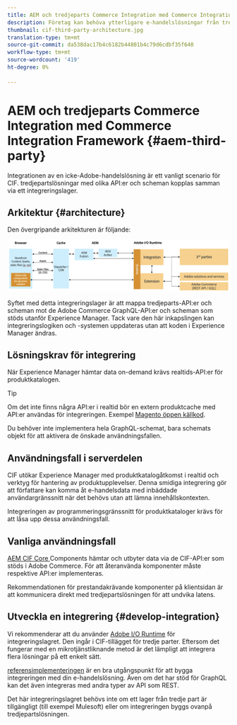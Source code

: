 ```yaml
---
title: AEM och tredjeparts Commerce Integration med Commerce Integration Framework
description: Företag kan behöva ytterligare e-handelslösningar från tredje part för att göra sin butik tillgänglig. Commerce Integration Framework (CIF) kan användas i sådana integreringsscenarier för att ansluta en tredjepartslösning för e-handel till Adobe Experience Manager med hjälp av I/O Runtime.
thumbnail: cif-third-party-architecture.jpg
translation-type: tm+mt
source-git-commit: da538dac17b4c6182b44801b4c79d6cdbf35f640
workflow-type: tm+mt
source-wordcount: '419'
ht-degree: 0%

---
```


# AEM och tredjeparts Commerce Integration med Commerce Integration Framework {#aem-third-party}

Integrationen av en icke-Adobe-handelslösning är ett vanligt scenario för CIF. tredjepartslösningar med olika API:er och scheman kopplas samman via ett integreringslager.

## Arkitektur {#architecture}

Den övergripande arkitekturen är följande:

![Översikt över arkitektur för AEM utanför Magento/tredje part](../assets//AEM_nonMagento_Architecture.png)

Syftet med detta integreringslager är att mappa tredjeparts-API:er och scheman mot de Adobe Commerce GraphQL-API:er och scheman som stöds utanför Experience Manager. Tack vare den här inkapslingen kan integreringslogiken och -systemen uppdateras utan att koden i Experience Manager ändras.

## Lösningskrav för integrering

När Experience Manager hämtar data on-demand krävs realtids-API:er för produktkatalogen.

>[!TIP]
>
>Om det inte finns några API:er i realtid bör en extern produktcache med API:er användas för integreringen. Exempel [Magento öppen källkod](https://magento.com/products/magento-open-source).

Du behöver inte implementera hela GraphQL-schemat, bara schemats objekt för att aktivera de önskade användningsfallen.

## Användningsfall i serverdelen

CIF utökar Experience Manager med produktkatalogåtkomst i realtid och verktyg för hantering av produktupplevelser. Denna smidiga integrering gör att författare kan komma åt e-handelsdata med inbäddade användargränssnitt när det behövs utan att lämna innehållskontexten.

Integreringen av programmeringsgränssnitt för produktkataloger krävs för att låsa upp dessa användningsfall.

## Vanliga användningsfall

[AEM CIF Core ](https://github.com/adobe/aem-core-cif-components) Components hämtar och utbyter data via de CIF-API:er som stöds i Adobe Commerce. För att återanvända komponenter måste respektive API:er implementeras.

Rekommendationen för prestandakrävande komponenter på klientsidan är att kommunicera direkt med tredjepartslösningen för att undvika latens.

## Utveckla en integrering {#develop-integration}

Vi rekommenderar att du använder [Adobe I/O Runtime](https://www.adobe.io/apis/experienceplatform/runtime.html) för integreringslagret. Den ingår i CIF-tillägget för tredje parter. Eftersom det fungerar med en mikrotjänstliknande metod är det lämpligt att integrera flera lösningar på ett enkelt sätt.

[referensimplementeringen](https://github.com/adobe/commerce-cif-graphql-integration-reference) är en bra utgångspunkt för att bygga integreringen med din e-handelslösning. Även om det har stöd för GraphQL kan det även integreras med andra typer av API som REST.

Det här integreringslagret behövs inte om ett lager från tredje part är tillgängligt (till exempel Mulesoft) eller om integreringen byggs ovanpå tredjepartslösningen.

